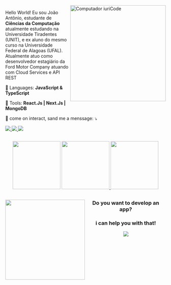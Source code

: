 
<img src="https://raw.githubusercontent.com/MicaelliMedeiros/micaellimedeiros/master/image/computer-illustration.png" min-width="300px" max-width="300px" width="300px" align="right" alt="Computador iuriCode">

<p align="left"> 
  Hello World! Eu sou João Antônio, estudante de <strong>Ciências da Computação</strong> atualmente estudando na Universidade Tiradentes (UNIT), e ex aluno do mesmo curso na Universidade Federal de Alagoas (UFAL). Atualmente atuo como desenvolvedor estagiário da Ford Motor Company atuando com Cloud Services e API REST
</p>

<p align="left">
  🦄 Languages: <strong>JavaScript & TypeScript</strong>
</p>

<p align="left">
  💼 Tools: <strong>React.Js | Next.Js | MongoDB</strong>
</p>

<p align="left">
  💌 come on interact, sand me a menssage: ⤵️
</p>

<div align="left">
  <a href="https://www.instagram.com/_joaoalencarl/" alt="Instagram">
    <img src="https://img.shields.io/badge/-Instagram-b222d2?style=for-the-badge&logo=Instagram&logoColor=FFF"/>
  </a>
  
  <a href="https:https://www.linkedin.com/in/joaoalencarlima/">
    <img src="https://img.shields.io/badge/-Linkedin-b222d2?style=for-the-badge&logo=Linkedin&logoColor=FFF"/>
  </a>
  
  <a href="https://discord.gg/bD23BU7Rdg" alt="Discord">
    <img src="https://img.shields.io/badge/-Discord-b222d2?style=for-the-badge&logo=Discord&logoColor=FFF"/>
  </a>
</div>

##

  <div align="center">
  <img width="150" height="150" src="https://media.giphy.com/media/WCtRYR2Km3v2ipMc0t/giphy.gif"/>
    <a href="https://github.com/Joaoalencarl/">
      <img height="150em"src="https://github-readme-stats.vercel.app/api?username=Joaoalencarl&theme=radical"/>
      <img height="150em"src="https://github-readme-stats.vercel.app/api/top-langs/?username=iuricode&hide=html&layout=compact&theme=dark"/>
    </a>
  </div>

##

<img src="https://media.giphy.com/media/L3bj6t3opdeNddYCyl/giphy.gif" align="left" height="250"/>

<h3 align="center">
 <strong>Do you want to develop an app?</strong>
</h3>

<h3 align="center">
  <strong>i can help you with that!</strong>
</h3>

<p align="center">
  <a href="https://skillicons.dev">
    <img src="https://skillicons.dev/icons?i=html,css,js,ts,py,swift,git,github,vscode,nodejs,react,nextjs,mongodb,mysql,postman&perline=5" />
  </a>
</p>

##
